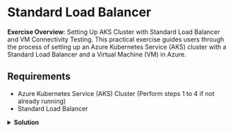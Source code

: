 # Standard Load Balancer

**Exercise Overview**: Setting Up AKS Cluster with Standard Load Balancer and VM Connectivity Testing. This practical exercise guides users through the process of setting up an Azure Kubernetes Service (AKS) cluster with a Standard Load Balancer and a Virtual Machine (VM) in Azure.

## Requirements

* Azure Kubernetes Service (AKS) Cluster (Perform steps 1 to 4 if not already running)
* Standard Load Balancer

<details>
<summary><b>Solution</b></summary>
<p>

### 1. Create Resource Group

Creates an Azure Resource Group for organizing and managing resources.

```bash
az group create --location westeurope --resource-group demo-weu-rg
```

### 2. Create SSH RSA Keys

Generates SSH RSA keys for secure communication.

```bash
ssh-keygen -t rsa
```

### 3. Create Azure Kubernetes Service

Deploys an AKS cluster with specified configurations.

```bash
az aks create \
  --location westeurope \
  --subscription <Your-Subscription-ID> \
  --resource-group demo-weu-rg \
  --name <Your-AKS-Cluster-Name> \
  --ssh-key-value $HOME/.ssh/id_rsa.pub \
  --network-plugin kubenet \
  --load-balancer-sku standard \
  --outbound-type loadBalancer \
  --node-vm-size Standard_B2s \
  --node-count 1 \
  --tags 'ENV=Demo' 'OWNER=Corporation Inc.'
```

### 4. Get Kubeconfig

Retrieves and merges the AKS cluster's kubeconfig into the local environment.

```bash
az aks get-credentials \
  --resource-group demo-weu-rg \
  --name <Your-AKS-Cluster-Name> \
  --admin
```

### 5. Create Virtual Machine

**NOTE**: Replace placeholders in `--subscription` with actual values.

Provisions a Virtual Machine with specified configurations, and wait for the VM creation to complete.

```bash
az vm create \
  --location westeurope \
  --subscription <Your-Subscription-ID> \
  --resource-group demo-weu-rg \
  --name <Your-VM-Name> \
  --ssh-key-values $HOME/.ssh/id_rsa.pub \
  --admin-username devops \
  --image Ubuntu2204 \
  --nsg-rule SSH \
  --public-ip-address-allocation static \
  --public-ip-sku Standard \
  --size Standard_B2s
```

## Testing

### 1. Deploy Nginx with LoadBalancer

Create a file `nginx-lb.yaml` with the following content:

```yaml
apiVersion: apps/v1
kind: Deployment
metadata:
  name: nginx-demo
spec:
  replicas: 1
  selector:
    matchLabels:
      app: nginx-demo
  template:
    metadata:
      labels:
        app: nginx-demo
    spec:
      containers:
      - name: nginx
        image: nginx
        ports:
        - containerPort: 80
---
apiVersion: v1
kind: Service
metadata:
  name: nginx-lb
spec:
  type: LoadBalancer
  selector:
    app: nginx-demo
  ports:
  - port: 80
    targetPort: 80
 
```

Apply it:

```bash
kubectl apply -f nginx-lb.yaml
```

### 2.Get External IP

Wait until EXTERNAL-IP is assigned.

```bash
kubectl get svc nginx-lb
```

### 3. Test from Local Machine

You should see the default Welcome to nginx! page.

```bash
curl http://<EXTERNAL-IP>
```
## Clean Up

### 1. Remove all resources

Deletes the resource group and associated resources.

```bash
az group delete -n demo-weu-rg --yes --no-wait
```

</p>
</details>
